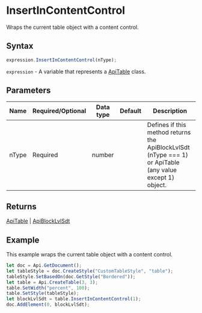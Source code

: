 # InsertInContentControl

Wraps the current table object with a content control.

## Syntax

```javascript
expression.InsertInContentControl(nType);
```

`expression` - A variable that represents a [ApiTable](../ApiTable.md) class.

## Parameters

| **Name** | **Required/Optional** | **Data type** | **Default** | **Description** |
| ------------- | ------------- | ------------- | ------------- | ------------- |
| nType | Required | number |  | Defines if this method returns the ApiBlockLvlSdt (nType === 1) or ApiTable (any value except 1) object. |

## Returns

[ApiTable](../../ApiTable/ApiTable.md) \| [ApiBlockLvlSdt](../../ApiBlockLvlSdt/ApiBlockLvlSdt.md)

## Example

This example wraps the current table object with a content control.

```javascript editor-
let doc = Api.GetDocument();
let tableStyle = doc.CreateStyle("CustomTableStyle", "table");
tableStyle.SetBasedOn(doc.GetStyle("Bordered"));
let table = Api.CreateTable(3, 3);
table.SetWidth("percent", 100);
table.SetStyle(tableStyle);
let blockLvlSdt = table.InsertInContentControl(1);
doc.AddElement(0, blockLvlSdt);
```
